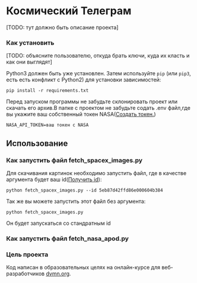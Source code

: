 # Космический Телеграм

[TODO: тут должно быть описание проекта]

### Как установить

[TODO: объясните пользователю, откуда брать ключи, куда их класть и как они выглядят]

Python3 должен быть уже установлен. 
Затем используйте `pip` (или `pip3`, есть есть конфликт с Python2) для установки зависимостей:
```
pip install -r requirements.txt
```
Перед запуском программы не забудьте склонировать проект или скачать его архив.В папке с проектом не забудьте содать .env файл,где вы укажите ваш собственный токен NASA([Создать токен.](https://api.nasa.gov/#epic))
```
NASA_API_TOKEN=ваш токен с NASA
```


## Использование

### Как запустить файл fetch_spacex_images.py

Для скачивания картинок необходимо запустить файл, где в качестве аргумента будет ваш id([Получить id]()):

```
python fetch_spacex_images.py --id 5eb87d42ffd86e000604b384
```

Так же вы можете запустить этот файл без аргумента:
```
python fetch_spacex_images.py
```
Он будет запускаться со стандратным id

### Как запустить файл fetch_nasa_apod.py


### Цель проекта

Код написан в образовательных целях на онлайн-курсе для веб-разработчиков [dvmn.org](https://dvmn.org/).